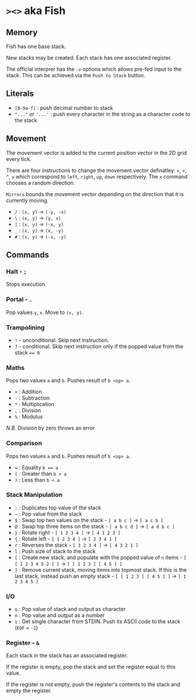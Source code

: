 # `><>` aka Fish

## Memory
Fish has one base stack.

New stacks may be created. Each stack has one associated register.

The official interprer has the `-v` options which allows pre-fed input to the stack. This can be achieved via the `Push to Stack` button.

## Literals
- `[0-9a-f]` : push decimal number to stack
- `"..."` or `'...'` : push every character in the string as a character code to the stack

## Movement
The movement vector is added to the current position vector in the 2D grid every tick.

There are four instructions to change the movement vector definatley: `<`, `>`, `^`, `v` which correspond to `left`, `right`, `up`, `down` respectively. The `x` command chooses a random direction.

`Mirrors` bounds the movement vector depending on the direction that it is currently moving.
- `/` : `(x, y)` -> `(-y, -x)`
- `\` : `(x, y)` -> `(y, x)`
- `|` : `(x, y)` -> `(-x, y)`
- `_` : `(x, y)` -> `(x, -y)`
- `#` : `(x, y)` -> `(-x, -y)`

## Commands

### Halt - `;`
Stops execution.

### Portal - `.`
Pop values `y`, `x`. Move to `(x, y)`.

### Trampolining
- `!` - unconditional. Skip next instruction.
- `?` - conditional. Skip next instruction only if the popped value from the stack `== 0`

### Maths
Pops two values `a` and `b`. Pushes result of `b <op> a`.
- `+` : Addition
- `-` : Subtraction
- `*` : Multiplication
- `,` : Division
- `%` : Modulus

*N.B.* Division by zero throws an error

### Comparison
Pops two values `a` and `b`. Pushes result of `b <op> a`.
- `=` : Equality `b == a`
- `(` : Greater than `b > a`
- `)` : Less than `b < a`

### Stack Manipulation
- `:` : Duplicates top value of the stack
- `~` : Pop value from the stack
- `$` : Swap top two values on the stack - `[ a b c ]` -> `[ a c b ]`
- `@` : Swap top three items on the stack - `[ a b c d ]` -> `[ a d b c ]` 
- `}` : Rotate right - `[ 1 2 3 4 ]` -> `[ 4 1 2 3 ]`
- `{` : Rotate left - `[ 1 2 3 4 ]` -> `[ 2 3 4 1 ]`
- `r` : Reverses the stack - `[ 1 2 3 4 ]` -> `[ 4 3 2 1 ]`
- `l` : Push size of stack to the stack
- `[` : Create new stack, and populate with the popped value of `n` items - `[ [ 1 2 3 4 5 2 ] ]` -> `[ [ 1 2 3 ] [ 4 5 ] ]`
- `]` : Remove current stack, moving items into topmost stack. If this is the last stack, instead push an empty stack - `[ [ 1 2 3 ] [ 4 5 ] ]` -> `[ 1 2 3 4 5 ]`

### I/O
- `o` : Pop value of stack and output as character
- `n` : Pop value and output as a number
- `i` : Get single character from STDIN. Push its ASCII code to the stack (`EOF` = `-1`)

### Register - `&`
Each stack in the stack has an associated register.

If the register is empty, pop the stack and set the register equal to this value.

If the register is not empty, push the register's contents to the stack and empty the register.

